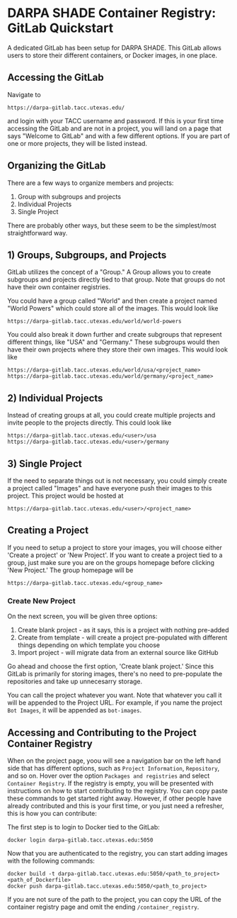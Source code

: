 # DARPA SHADE Container Registry: GitLab Quickstart

A dedicated GitLab has been setup for DARPA SHADE. This GitLab allows users to store their different containers, or Docker images, in one place.

## Accessing the GitLab
Navigate to
```
https://darpa-gitlab.tacc.utexas.edu/
```
and login with your TACC username and password. If this is your first time accessing the GitLab and are not in a project, you will land on a page that says "Welcome to GitLab" and with a few different options. If you are part of one or more projects, they will be listed instead.

## Organizing the GitLab
There are a few ways to organize members and projects:
1) Group with subgroups and projects
2) Individual Projects
3) Single Project

There are probably other ways, but these seem to be the simplest/most straightforward way.

## 1) Groups, Subgroups, and Projects
GitLab utilizes the concept of a "Group." A Group allows you to create subgroups and projects directly tied to that group. Note that groups do not have their own container registries.

You could have a group called "World" and then create a project named "World Powers" which could store all of the images. This would look like
```
https://darpa-gitlab.tacc.utexas.edu/world/world-powers
```

You could also break it down further and create subgroups that represent different things, like "USA" and "Germany." These subgroups would then have their own projects where they store their own images. This would look like
```
https://darpa-gitlab.tacc.utexas.edu/world/usa/<project_name>
https://darpa-gitlab.tacc.utexas.edu/world/germany/<project_name>
```

## 2) Individual Projects
Instead of creating groups at all, you could create multiple projects and invite people to the projects directly. This could look like
```
https://darpa-gitlab.tacc.utexas.edu/<user>/usa
https://darpa-gitlab.tacc.utexas.edu/<user>/germany
```

## 3) Single Project
If the need to separate things out is not necessary, you could simply create a project called "Images" and have everyone push their images to this project. This project would be hosted at
```
https://darpa-gitlab.tacc.utexas.edu/<user>/<project_name>
```

## Creating a Project
If you need to setup a project to store your images, you will choose either 'Create a project' or 'New Project'. If you want to create a project tied to a group, just make sure you are on the groups homepage before clicking 'New Project.' The group homepage will be
```
https://darpa-gitlab.tacc.utexas.edu/<group_name>
```

### Create New Project
On the next screen, you will be given three options: 
1) Create blank project - as it says, this is a project with nothing pre-added
2) Create from template - will create a project pre-populated with different things depending on which template you choose
3) Import project - will migrate data from an external source like GitHub

Go ahead and choose the first option, 'Create blank project.' Since this GitLab is primarily for storing images, there's no need to pre-populate the repositories and take up unnecesarry storage. 

You can call the project whatever you want. Note that whatever you call it will be appended to the Project URL. For example, if you name the project `Bot Images`, it will be appended as `bot-images`.

## Accessing and Contributing to the Project Container Registry
When on the project page, yoou will see a navigation bar on the left hand side that has different options, such as `Project Information`, `Repository`, and so on. Hover over the option `Packages and registries` and select `Container Registry`. If the registry is empty, you will be presented with instructions on how to start contributing to the registry. You can copy paste these commands to get started right away. However, if other people have already contributed and this is your first time, or you just need a refresher, this is how you can contribute:

The first step is to login to Docker tied to the GitLab:
```
docker login darpa-gitlab.tacc.utexas.edu:5050
```

Now that you are authenticated to the registry, you can start adding images with the following commands:
```
docker build -t darpa-gitlab.tacc.utexas.edu:5050/<path_to_project> <path_of_Dockerfile>
docker push darpa-gitlab.tacc.utexas.edu:5050/<path_to_project>
```

If you are not sure of the path to the project, you can copy the URL of the container registry page and omit the ending `/container_registry`.
